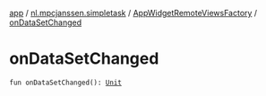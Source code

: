 [app](../../index.md) / [nl.mpcjanssen.simpletask](../index.md) / [AppWidgetRemoteViewsFactory](index.md) / [onDataSetChanged](.)

# onDataSetChanged

`fun onDataSetChanged(): `[`Unit`](https://kotlinlang.org/api/latest/jvm/stdlib/kotlin/-unit/index.html)